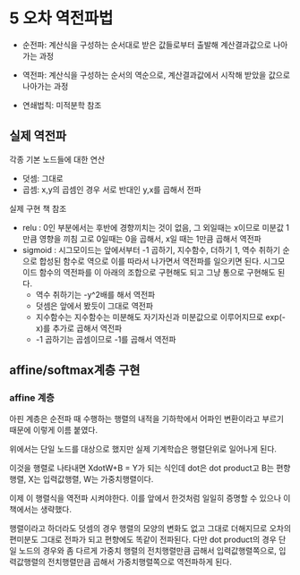 # 5 오차 역전파법

- 순전파: 계산식을 구성하는 순서대로 받은 값들로부터 출발해 계산결과값으로 나아가는 과정
- 역전파: 계산식을 구성하는 순서의 역순으로, 계산결과값에서 시작해 받았을 값으로 나아가는 과정

- 연쇄법칙: 미적분학 참조

## 실제 역전파

각종 기본 노드들에 대한 연산

- 덧셈: 그대로
- 곱셈: x,y의 곱셈인 경우 서로 반대인 y,x를 곱해서 전파

실제 구현 책 참조

- relu : 0인 부분에서는 후반에 경향끼치는 것이 없음, 그 외일때는 x이므로 미분값 1만큼 영향을 끼침 고로 0일때는 0을 곱해서, x일 때는 1만큼 곱해서 역전파
- sigmoid : 시그모이드는 앞에서부터 -1 곱하기, 지수함수, 더하기 1, 역수 취하기 순으로 합성된 함수로 역으로 이를 따라서 나가면서 역전파를 일으키면 된다. 시그모이드 함수의 역전파를 이 아래의 조합으로 구현해도 되고 그냥 통으로 구현해도 된다.
  - 역수 취하기는 -y^2배를 해서 역전파
  - 덧셈은 앞에서 봤듯이 그대로 역전파
  - 지수함수는 지수함수는 미분해도 자기자신과 미분값으로 이루어지므로 exp(-x)를 추가로 곱해서 역전파
  - -1 곱하기는 곱셈이므로 -1를 곱해서 역전파

## affine/softmax계층 구현

### affine 계층

아핀 계층은 순전파 때 수행하는 행렬의 내적을 기하학에서 어파인 변환이라고 부르기 때문에 이렇게 이름 붙였다.

위에서는 단일 노드를 대상으로 했지만 실제 기계학습은 행렬단위로 일어나게 된다.

이것을 행렬로 나타내면 XdotW+B = Y가 되는 식인데 dot은 dot product고 B는 편향 행렬, X는 입력값행렬, W는 가중치행렬이다.

이제 이 행렬식을 역전파 시켜야한다. 이를 앞에서 한것처럼 일일히 증명할 수 있으나 이 책에서는 생략했다.

행렬이라고 하더라도 덧셈의 경우 행렬의 모양의 변화도 없고 그대로 더해지므로 오차의 편미분도 그대로 전파가 되고 편향에도 똑같이 전파된다. 다만 dot product의 경우 단일 노드의 경우와 좀 다르게 가중치 행렬의 전치행렬만큼 곱해서 입력값행렬쪽으로, 입력값행렬의 전치행렬만큼 곱해서 가중치행렬쪽으로 역전파하게 된다.